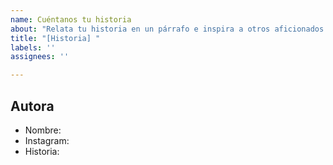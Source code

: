 ```yaml
---
name: Cuéntanos tu historia
about: "Relata tu historia en un párrafo e inspira a otros aficionados \U0001F49A"
title: "[Historia] "
labels: ''
assignees: ''

---
```


## Autora
* Nombre:
* Instagram:
* Historia:
